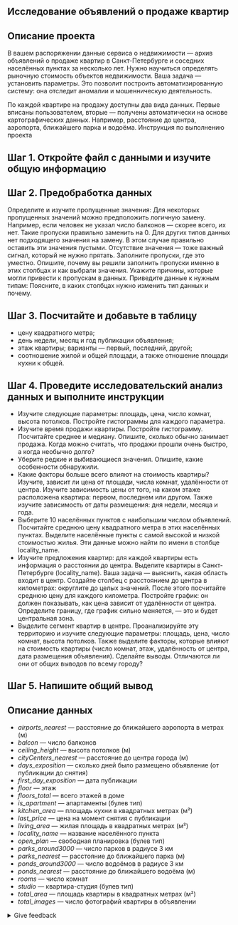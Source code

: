 <div class="application-main " data-commit-hovercards-enabled="" data-discussion-hovercards-enabled="" data-issue-and-pr-hovercards-enabled="">
<div class="">
<div class="clearfix container-xl px-3 px-md-4 px-lg-5 mt-4">
<div>
<div id="readme" class="Box md js-code-block-container js-code-nav-container js-tagsearch-file Box--responsive" data-tagsearch-path="Исследование_объявлений_о_продаже_квартир/README.md" data-tagsearch-lang="Markdown">
<div class="Box-body px-5 pb-5" data-target="readme-toc.content">
<article class="markdown-body entry-content container-lg">
<h1 dir="auto" tabindex="-1">Исследование объявлений о продаже квартир</h1>
<h2 dir="auto" tabindex="-1"><a id="user-content-описание-проекта" class="anchor" href="https://github.com/raspopovaa/Pet-Project-Data-Analyst/tree/main/%D0%98%D1%81%D1%81%D0%BB%D0%B5%D0%B4%D0%BE%D0%B2%D0%B0%D0%BD%D0%B8%D0%B5_%D0%BE%D0%B1%D1%8A%D1%8F%D0%B2%D0%BB%D0%B5%D0%BD%D0%B8%D0%B9_%D0%BE_%D0%BF%D1%80%D0%BE%D0%B4%D0%B0%D0%B6%D0%B5_%D0%BA%D0%B2%D0%B0%D1%80%D1%82%D0%B8%D1%80#%D0%BE%D0%BF%D0%B8%D1%81%D0%B0%D0%BD%D0%B8%D0%B5-%D0%BF%D1%80%D0%BE%D0%B5%D0%BA%D1%82%D0%B0" aria-hidden="true"></a>Описание проекта</h2>
<p dir="auto">В вашем распоряжении данные сервиса о недвижимости &mdash; архив объявлений о продаже квартир в Санкт-Петербурге и соседних населённых пунктах за несколько лет. Нужно научиться определять рыночную стоимость объектов недвижимости. Ваша задача &mdash; установить параметры. Это позволит построить автоматизированную систему: она отследит аномалии и мошенническую деятельность.</p>
<p dir="auto">По каждой квартире на продажу доступны два вида данных. Первые вписаны пользователем, вторые &mdash; получены автоматически на основе картографических данных. Например, расстояние до центра, аэропорта, ближайшего парка и водоёма. Инструкция по выполнению проекта</p>
<h2 dir="auto" tabindex="-1"><a id="user-content-шаг-1-откройте-файл-с-данными-и-изучите-общую-информацию" class="anchor" href="https://github.com/raspopovaa/Pet-Project-Data-Analyst/tree/main/%D0%98%D1%81%D1%81%D0%BB%D0%B5%D0%B4%D0%BE%D0%B2%D0%B0%D0%BD%D0%B8%D0%B5_%D0%BE%D0%B1%D1%8A%D1%8F%D0%B2%D0%BB%D0%B5%D0%BD%D0%B8%D0%B9_%D0%BE_%D0%BF%D1%80%D0%BE%D0%B4%D0%B0%D0%B6%D0%B5_%D0%BA%D0%B2%D0%B0%D1%80%D1%82%D0%B8%D1%80#%D1%88%D0%B0%D0%B3-1-%D0%BE%D1%82%D0%BA%D1%80%D0%BE%D0%B9%D1%82%D0%B5-%D1%84%D0%B0%D0%B9%D0%BB-%D1%81-%D0%B4%D0%B0%D0%BD%D0%BD%D1%8B%D0%BC%D0%B8-%D0%B8-%D0%B8%D0%B7%D1%83%D1%87%D0%B8%D1%82%D0%B5-%D0%BE%D0%B1%D1%89%D1%83%D1%8E-%D0%B8%D0%BD%D1%84%D0%BE%D1%80%D0%BC%D0%B0%D1%86%D0%B8%D1%8E" aria-hidden="true"></a>Шаг 1. Откройте файл с данными и изучите общую информацию</h2>
<h2 dir="auto" tabindex="-1"><a id="user-content-шаг-2-предобработка-данных" class="anchor" href="https://github.com/raspopovaa/Pet-Project-Data-Analyst/tree/main/%D0%98%D1%81%D1%81%D0%BB%D0%B5%D0%B4%D0%BE%D0%B2%D0%B0%D0%BD%D0%B8%D0%B5_%D0%BE%D0%B1%D1%8A%D1%8F%D0%B2%D0%BB%D0%B5%D0%BD%D0%B8%D0%B9_%D0%BE_%D0%BF%D1%80%D0%BE%D0%B4%D0%B0%D0%B6%D0%B5_%D0%BA%D0%B2%D0%B0%D1%80%D1%82%D0%B8%D1%80#%D1%88%D0%B0%D0%B3-2-%D0%BF%D1%80%D0%B5%D0%B4%D0%BE%D0%B1%D1%80%D0%B0%D0%B1%D0%BE%D1%82%D0%BA%D0%B0-%D0%B4%D0%B0%D0%BD%D0%BD%D1%8B%D1%85" aria-hidden="true"></a>Шаг 2. Предобработка данных</h2>
<p dir="auto">Определите и изучите пропущенные значения: Для некоторых пропущенных значений можно предположить логичную замену. Например, если человек не указал число балконов &mdash; скорее всего, их нет. Такие пропуски правильно заменить на 0. Для других типов данных нет подходящего значения на замену. В этом случае правильно оставить эти значения пустыми. Отсутствие значения &mdash; тоже важный сигнал, который не нужно прятать. Заполните пропуски, где это уместно. Опишите, почему вы решили заполнить пропуски именно в этих столбцах и как выбрали значения. Укажите причины, которые могли привести к пропускам в данных. Приведите данные к нужным типам: Поясните, в каких столбцах нужно изменить тип данных и почему.</p>
<h2 dir="auto" tabindex="-1"><a id="user-content-шаг-3-посчитайте-и-добавьте-в-таблицу" class="anchor" href="https://github.com/raspopovaa/Pet-Project-Data-Analyst/tree/main/%D0%98%D1%81%D1%81%D0%BB%D0%B5%D0%B4%D0%BE%D0%B2%D0%B0%D0%BD%D0%B8%D0%B5_%D0%BE%D0%B1%D1%8A%D1%8F%D0%B2%D0%BB%D0%B5%D0%BD%D0%B8%D0%B9_%D0%BE_%D0%BF%D1%80%D0%BE%D0%B4%D0%B0%D0%B6%D0%B5_%D0%BA%D0%B2%D0%B0%D1%80%D1%82%D0%B8%D1%80#%D1%88%D0%B0%D0%B3-3-%D0%BF%D0%BE%D1%81%D1%87%D0%B8%D1%82%D0%B0%D0%B9%D1%82%D0%B5-%D0%B8-%D0%B4%D0%BE%D0%B1%D0%B0%D0%B2%D1%8C%D1%82%D0%B5-%D0%B2-%D1%82%D0%B0%D0%B1%D0%BB%D0%B8%D1%86%D1%83" aria-hidden="true"></a>Шаг 3. Посчитайте и добавьте в таблицу</h2>
<ul dir="auto">
<li>цену квадратного метра;</li>
<li>день недели, месяц и год публикации объявления;</li>
<li>этаж квартиры; варианты &mdash; первый, последний, другой;</li>
<li>соотношение жилой и общей площади, а также отношение площади кухни к общей.</li>
</ul>
<h2 dir="auto" tabindex="-1"><a id="user-content-шаг-4-проведите-исследовательский-анализ-данных-и-выполните-инструкции" class="anchor" href="https://github.com/raspopovaa/Pet-Project-Data-Analyst/tree/main/%D0%98%D1%81%D1%81%D0%BB%D0%B5%D0%B4%D0%BE%D0%B2%D0%B0%D0%BD%D0%B8%D0%B5_%D0%BE%D0%B1%D1%8A%D1%8F%D0%B2%D0%BB%D0%B5%D0%BD%D0%B8%D0%B9_%D0%BE_%D0%BF%D1%80%D0%BE%D0%B4%D0%B0%D0%B6%D0%B5_%D0%BA%D0%B2%D0%B0%D1%80%D1%82%D0%B8%D1%80#%D1%88%D0%B0%D0%B3-4-%D0%BF%D1%80%D0%BE%D0%B2%D0%B5%D0%B4%D0%B8%D1%82%D0%B5-%D0%B8%D1%81%D1%81%D0%BB%D0%B5%D0%B4%D0%BE%D0%B2%D0%B0%D1%82%D0%B5%D0%BB%D1%8C%D1%81%D0%BA%D0%B8%D0%B9-%D0%B0%D0%BD%D0%B0%D0%BB%D0%B8%D0%B7-%D0%B4%D0%B0%D0%BD%D0%BD%D1%8B%D1%85-%D0%B8-%D0%B2%D1%8B%D0%BF%D0%BE%D0%BB%D0%BD%D0%B8%D1%82%D0%B5-%D0%B8%D0%BD%D1%81%D1%82%D1%80%D1%83%D0%BA%D1%86%D0%B8%D0%B8" aria-hidden="true"></a>Шаг 4. Проведите исследовательский анализ данных и выполните инструкции</h2>
<ul dir="auto">
<li>Изучите следующие параметры: площадь, цена, число комнат, высота потолков. Постройте гистограммы для каждого параметра.</li>
<li>Изучите время продажи квартиры. Постройте гистограмму. Посчитайте среднее и медиану. Опишите, сколько обычно занимает продажа. Когда можно считать, что продажи прошли очень быстро, а когда необычно долго?</li>
<li>Уберите редкие и выбивающиеся значения. Опишите, какие особенности обнаружили.</li>
<li>Какие факторы больше всего влияют на стоимость квартиры? Изучите, зависит ли цена от площади, числа комнат, удалённости от центра. Изучите зависимость цены от того, на каком этаже расположена квартира: первом, последнем или другом. Также изучите зависимость от даты размещения: дня недели, месяца и года.</li>
<li>Выберите 10 населённых пунктов с наибольшим числом объявлений. Посчитайте среднюю цену квадратного метра в этих населённых пунктах. Выделите населённые пункты с самой высокой и низкой стоимостью жилья. Эти данные можно найти по имени в столбце locality_name.</li>
<li>Изучите предложения квартир: для каждой квартиры есть информация о расстоянии до центра. Выделите квартиры в Санкт-Петербурге (locality_name). Ваша задача &mdash; выяснить, какая область входит в центр. Создайте столбец с расстоянием до центра в километрах: округлите до целых значений. После этого посчитайте среднюю цену для каждого километра. Постройте график: он должен показывать, как цена зависит от удалённости от центра. Определите границу, где график сильно меняется, &mdash; это и будет центральная зона.</li>
<li>Выделите сегмент квартир в центре. Проанализируйте эту территорию и изучите следующие параметры: площадь, цена, число комнат, высота потолков. Также выделите факторы, которые влияют на стоимость квартиры (число комнат, этаж, удалённость от центра, дата размещения объявления). Сделайте выводы. Отличаются ли они от общих выводов по всему городу?</li>
</ul>
<h2 dir="auto" tabindex="-1"><a id="user-content-шаг-5-напишите-общий-вывод" class="anchor" href="https://github.com/raspopovaa/Pet-Project-Data-Analyst/tree/main/%D0%98%D1%81%D1%81%D0%BB%D0%B5%D0%B4%D0%BE%D0%B2%D0%B0%D0%BD%D0%B8%D0%B5_%D0%BE%D0%B1%D1%8A%D1%8F%D0%B2%D0%BB%D0%B5%D0%BD%D0%B8%D0%B9_%D0%BE_%D0%BF%D1%80%D0%BE%D0%B4%D0%B0%D0%B6%D0%B5_%D0%BA%D0%B2%D0%B0%D1%80%D1%82%D0%B8%D1%80#%D1%88%D0%B0%D0%B3-5-%D0%BD%D0%B0%D0%BF%D0%B8%D1%88%D0%B8%D1%82%D0%B5-%D0%BE%D0%B1%D1%89%D0%B8%D0%B9-%D0%B2%D1%8B%D0%B2%D0%BE%D0%B4" aria-hidden="true"></a>Шаг 5. Напишите общий вывод</h2>
<h2 dir="auto" tabindex="-1"><a id="user-content-описание-данных" class="anchor" href="https://github.com/raspopovaa/Pet-Project-Data-Analyst/tree/main/%D0%98%D1%81%D1%81%D0%BB%D0%B5%D0%B4%D0%BE%D0%B2%D0%B0%D0%BD%D0%B8%D0%B5_%D0%BE%D0%B1%D1%8A%D1%8F%D0%B2%D0%BB%D0%B5%D0%BD%D0%B8%D0%B9_%D0%BE_%D0%BF%D1%80%D0%BE%D0%B4%D0%B0%D0%B6%D0%B5_%D0%BA%D0%B2%D0%B0%D1%80%D1%82%D0%B8%D1%80#%D0%BE%D0%BF%D0%B8%D1%81%D0%B0%D0%BD%D0%B8%D0%B5-%D0%B4%D0%B0%D0%BD%D0%BD%D1%8B%D1%85" aria-hidden="true"></a><strong>Описание данных</strong></h2>
<ul dir="auto">
<li><em>airports_nearest</em>&nbsp;&mdash; расстояние до ближайшего аэропорта в метрах (м)</li>
<li><em>balcon</em>&nbsp;&mdash; число балконов</li>
<li><em>ceiling_height</em>&nbsp;&mdash; высота потолков (м)</li>
<li><em>cityCenters_nearest</em>&nbsp;&mdash; расстояние до центра города (м)</li>
<li><em>days_exposition</em>&nbsp;&mdash; сколько дней было размещено объявление (от публикации до снятия)</li>
<li><em>first_day_exposition</em>&nbsp;&mdash; дата публикации</li>
<li><em>floor</em>&nbsp;&mdash; этаж</li>
<li><em>floors_total</em>&nbsp;&mdash; всего этажей в доме</li>
<li><em>is_apartment</em>&nbsp;&mdash; апартаменты (булев тип)</li>
<li><em>kitchen_area</em>&nbsp;&mdash; площадь кухни в квадратных метрах (м&sup2;)</li>
<li><em>last_price</em>&nbsp;&mdash; цена на момент снятия с публикации</li>
<li><em>living_area</em>&nbsp;&mdash; жилая площадь в квадратных метрах (м&sup2;)</li>
<li><em>locality_name</em>&nbsp;&mdash; название населённого пункта</li>
<li><em>open_plan</em>&nbsp;&mdash; свободная планировка (булев тип)</li>
<li><em>parks_around3000</em>&nbsp;&mdash; число парков в радиусе 3 км</li>
<li><em>parks_nearest</em>&nbsp;&mdash; расстояние до ближайшего парка (м)</li>
<li><em>ponds_around3000</em>&nbsp;&mdash; число водоёмов в радиусе 3 км</li>
<li><em>ponds_nearest</em>&nbsp;&mdash; расстояние до ближайшего водоёма (м)</li>
<li><em>rooms</em>&nbsp;&mdash; число комнат</li>
<li><em>studio</em>&nbsp;&mdash; квартира-студия (булев тип)</li>
<li><em>total_area</em>&nbsp;&mdash; площадь квартиры в квадратных метрах (м&sup2;)</li>
<li><em>total_images</em>&nbsp;&mdash; число фотографий квартиры в объявлении</li>
</ul>
</article>
</div>
</div>
<div><details class="details-reset details-overlay details-overlay-dark "><summary class="btn-invisible btn" role="button" data-view-component="true">Give feedback</summary></details></div>
</div>
</div>
</div>
</div>
<footer class="footer width-full container-xl p-responsive"></footer>
<p>&nbsp;</p>
